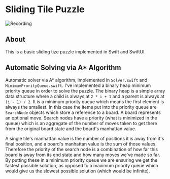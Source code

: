 # Sliding Tile Puzzle 

![Recording](https://user-images.githubusercontent.com/11002/135719524-02adc24c-6c98-4864-aed9-42e45038353f.gif)

## About

This is a basic sliding tize puzzle implemented in Swift and SwiftUI.

## Automatic Solving via A* Algorithm

Automatic solver via A* algorithm, implemented in `Solver.swift` and `MinimumProrityQueue.swift`. I've implemented a binary heap minimum priority queue in order to solve the puzzle. The binary heap is a simple array data structure where a child is always at `2 * i + 1` and a parent is always at `(i - 1) / 2`. It is a minimum priority queue which means the first element is always the smallest. In this case the items put into the priority queue are `SearchNode` objects which store a reference to a board. A board represents an optional move. Search nodes have a priority (what is minimized in the queue) which is an aggregate of the number of moves taken to get there from the original board state and the board's manhattan value. 

A single tile's manhattan value is the number of positions it is away from it's final position, and a board's manhattan value is the sum of those values. Therefore the priority of the search node is a combination of how far this board is away from its end state and how many moves we've made so far. By putting these in a minimum priority queue we are ensuring we get the fastest possible solution, as opposed to a maximum priority queue which would give us the slowest possible solution (which would be infinite).
